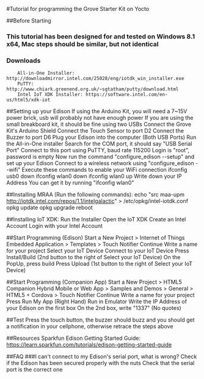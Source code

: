 #Tutorial for programming the Grove Starter Kit on Yocto

##Before Starting
###    This tutorial has been designed for and tested on Windows 8.1 x64, Mac steps should be similar, but not identical
###    Downloads
        All-in-One Installer: http://downloadmirror.intel.com/25028/eng/iotdk_win_installer.exe
        PuTTY: http://www.chiark.greenend.org.uk/~sgtatham/putty/download.html
        Intel IoT XDK Installer: https://software.intel.com/en-us/html5/xdk-iot

##Setting up your Edison
    If using the Arduino Kit, you will need a 7~15V power brick, usb will probably not have enough power
    If you are using the small breakboard kit, it should be fine using two USBs
    Connect the Grove Kit's Arduino Shield
    Connect the Touch Sensor to port D2
    Connect the Buzzer to port D6 
    Plug your Edison into the computer (Both USB Ports)
    Run the All-in-One installer
    Search for the COM port, it should say "USB Serial Port"
    Connect to this port using PuTTY, baud rate 115200 
    Login is "root", password is empty
    Now run the command "configure_edison --setup" and set up your Edison 
    Connect to a wireless network using "configure_edison --wifi"
    Execute these commands to enable your WiFi connection
        ifconfig usb0 down
        ifconfig wlan0 down
        ifconfig wlan0 up
    Write down your IP Address
        You can get it by running "ifconfig wlan0"

##Installing MRAA (Run the following commands):
    echo "src maa-upm http://iotdk.intel.com/repos/1.1/intelgalactic" > /etc/opkg/intel-iotdk.conf
    opkg update
    opkg upgrade
    reboot

##Installing IoT XDK:
    Run the Installer
    Open the IoT XDK
    Create an Intel Account
    Login with your Intel Account

##Start Programming (Edison)
    Start a New Project > Internet of Things Embedded Application > Templates > Touch Notifier
    Continue
    Write a name for your project
    Select your IoT Device
    Connect to your IoT Device
    Press Install/Build (2nd button to the right of Select your IoT Device)
        On the PopUp, press build
    Press Upload (1st button to the right of Select your IoT Device)

##Start Programming (Companion App)
    Start a New Project > HTML5 Companion Hybrid Mobile or Web App > Samples and Demos > General > HTML5 + Cordova > Touch Notifier
    Continue
    Write a name for your project
    Press Run My App (Right Hand)
        Run in Emulator
    Write the IP Address of your Edison on the first box
    On the 2nd box, write "1337" (No quotes)
    

##Test
    Press the touch button, the buzzer should buzz and you should get a notification in your cellphone, otherwise retrace the steps above
 
##Resources
    Sparkfun Edison Getting Started Guide: https://learn.sparkfun.com/tutorials/edison-getting-started-guide


##FAQ
###I can't connect to my Edison's serial port, what is wrong?
   Check if the Edison has been secured properly with the nuts
   Check that the serial port is the correct one
